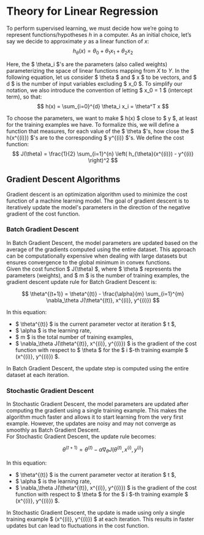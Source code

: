 # Theory for Linear Regression

To perform supervised learning, we must decide how we’re going to represent functions/hypotheses $h$ in a computer. As an initial choice, let’s say we decide to approximate $y$ as a linear function of $x$:    
$$ h_{\theta}(x) = \theta_0 + \theta_1 x_1 + \theta_2 x_2 $$

Here, the $ \theta_i $'s are the parameters (also called weights) parameterizing the space of linear functions mapping from $X$ to $Y$. In the following equation, let us consider $ \theta $ and $ x $ to be vectors, and $ d $ is the number of input variables excluding $ x_0 $. To simplify our notation, we also introduce the convention of letting $ x_0 = 1 $ (intercept term), so that:  
$$ h(x) = \sum_{i=0}^{d} \theta_i x_i = \theta^T x $$

To choose the parameters, we want to make $ h(x) $ close to $ y $, at least for the training examples we have. To formalize this, we will define a function that measures, for each value of the $ \theta $'s, how close the $ h(x^{(i)}) $'s are to the corresponding $ y^{(i)} $'s. We define the cost function:  
$$ J(\theta) = \frac{1}{2} \sum_{i=1}^{n} \left( h_{\theta}(x^{(i)}) - y^{(i)} \right)^2 $$  

## Gradient Descent Algorithms

Gradient descent is an optimization algorithm used to minimize the cost function of a machine learning model. The goal of gradient descent is to iteratively update the model's parameters in the direction of the negative gradient of the cost function.  

### Batch Gradient Descent

In Batch Gradient Descent, the model parameters are updated based on the average of the gradients computed using the entire dataset. This approach can be computationally expensive when dealing with large datasets but ensures convergence to the global minimum in convex functions.    
Given the cost function $ J(\theta) $, where $ \theta $ represents the parameters (weights), and $ m $ is the number of training examples, the gradient descent update rule for Batch Gradient Descent is:  

$$
\theta^{(t+1)} = \theta^{(t)} - \frac{\alpha}{m} \sum_{i=1}^{m} \nabla_\theta J(\theta^{(t)}, x^{(i)}, y^{(i)})
$$

In this equation:  
- $ \theta^{(t)} $ is the current parameter vector at iteration $ t $,
- $ \alpha $ is the learning rate,
- $ m $ is the total number of training examples,
- $ \nabla_\theta J(\theta^{(t)}, x^{(i)}, y^{(i)}) $ is the gradient of the cost function with respect to $ \theta $ for the $ i $-th training example $ (x^{(i)}, y^{(i)}) $.

In Batch Gradient Descent, the update step is computed using the entire dataset at each iteration.  

### Stochastic Gradient Descent 

In Stochastic Gradient Descent, the model parameters are updated after computing the gradient using a single training example. This makes the algorithm much faster and allows it to start learning from the very first example. However, the updates are noisy and may not converge as smoothly as Batch Gradient Descent.  
For Stochastic Gradient Descent, the update rule becomes:  

$$
\theta^{(t+1)} = \theta^{(t)} - \alpha \nabla_\theta J(\theta^{(t)}, x^{(i)}, y^{(i)})
$$  

In this equation:  
- $ \theta^{(t)} $ is the current parameter vector at iteration $ t $,
- $ \alpha $ is the learning rate,
- $ \nabla_\theta J(\theta^{(t)}, x^{(i)}, y^{(i)}) $ is the gradient of the cost function with respect to $ \theta $ for the $ i $-th training example $ (x^{(i)}, y^{(i)}) $.

In Stochastic Gradient Descent, the update is made using only a single training example $ (x^{(i)}, y^{(i)}) $ at each iteration. This results in faster updates but can lead to fluctuations in the cost function.  
  